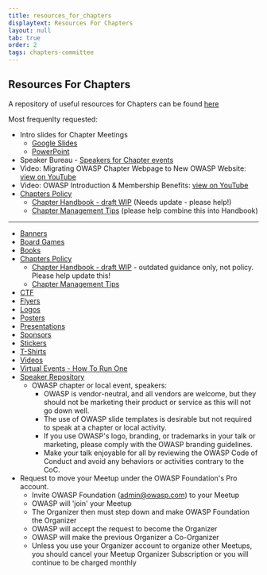 ```yaml
---
title: resources_for_chapters
displaytext: Resources For Chapters
layout: null
tab: true
order: 2
tags: chapters-committee
---
```


## Resources For Chapters

  A repository of useful resources for Chapters can be found [here](https://github.com/OWASP/www-committee-chapter/tree/master/resources)
  
  Most frequenlty requested:
  
* Intro slides for Chapter Meetings
  * [Google Slides](https://docs.google.com/presentation/d/1HiM_wqMZ-Sk4dl9usq_r1B8PftIlE5pBBQTQZtFjV3Y/edit?usp=sharing) 
  * [PowerPoint](/www-committee-chapter/resources/presentations/owasp-chapter-intro-2021-may.pptx) 
* Speaker Bureau - [Speakers for Chapter events](https://github.com/OWASP/www-committee-chapter/blob/master/resources/speakers/speakers-bureau.csv)
* Video: Migrating OWASP Chapter Webpage to New OWASP Website: [view on YouTube](https://youtu.be/tEm-YCeQno0)
* Video: OWASP Introduction & Membership Benefits: [view on YouTube](https://youtu.be/T2tlcZsYtko)
* [Chapters Policy](https://owasp.org/www-policy/operational/chapters)
  * [Chapter Handbook - draft WIP](/www-committee-chapter/resources/handbook/chapter-handbook-2017) (Needs update - please help!)
  * [Chapter Management Tips](https://github.com/OWASP/www-committee-chapter/blob/master/resources/chapter_admin) (please help combine this into Handbook)

---

* [Banners](https://github.com/OWASP/www-committee-chapter/blob/master/resources/banners)
* [Board Games](https://github.com/OWASP/www-committee-chapter/blob/master/resources/board-games)
* [Books](https://github.com/OWASP/www-committee-chapter/blob/master/resources/books)
* [Chapters Policy](https://owasp.org/www-policy/operational/chapters)
  * [Chapter Handbook - draft WIP](/www-committee-chapter/resources/handbook/chapter-handbook-2017) - outdated guidance only, not policy. Please help update this!
  * [Chapter Management Tips](https://github.com/OWASP/www-committee-chapter/blob/master/resources/chapter_admin)
* [CTF](https://github.com/OWASP/www-committee-chapter/blob/master/resources/ctf)
* [Flyers](https://github.com/OWASP/www-committee-chapter/blob/master/resources/flyers)
* [Logos](https://github.com/OWASP/www-committee-chapter/blob/master/resources/logos)
* [Posters](https://github.com/OWASP/www-committee-chapter/blob/master/resources/posters)
* [Presentations](https://github.com/OWASP/www-committee-chapter/blob/master/resources/presentations)
* [Sponsors](https://github.com/OWASP/www-committee-chapter/blob/master/resources/sponsors)
* [Stickers](https://github.com/OWASP/www-committee-chapter/blob/master/resources/stickers)
* [T-Shirts](https://github.com/OWASP/www-committee-chapter/blob/master/resources/t-shirts)
* [Videos](https://github.com/OWASP/www-committee-chapter/blob/master/resources/videos)
* [Virtual Events - How To Run One](https://github.com/OWASP/www-committee-chapter/blob/master/resources/virtual-events)
* [Speaker Repository](https://github.com/OWASP/www-committee-chapter/blob/master/resources/speakers/speakers-bureau.csv)
   *  OWASP chapter or local event, speakers:
      - OWASP is vendor-neutral, and all vendors are welcome, but they should not be marketing their product or service as this will not go down well.
      - The use of OWASP slide templates is desirable but not required to speak at a chapter or local activity.
      - If you use OWASP's logo, branding, or trademarks in your talk or marketing, please comply with the OWASP branding guidelines.
      - Make your talk enjoyable for all by reviewing the OWASP Code of Conduct and avoid any behaviors or activities contrary to the CoC.
 * Request to move your Meetup under the OWASP Foundation's Pro account.
     * Invite OWASP Foundation (admin@owasp.com) to your Meetup
     * OWASP will 'join' your Meetup
     * The Organizer then must step down and make OWASP Foundation the Organizer
     * OWASP will accept the request to become the Organizer
     * OWASP will make the previous Organizer a Co-Organizer
     * Unless you use your Organizer account to organize other Meetups, you should cancel your Meetup Organizer Subscription or you will continue to be charged monthly
 
 
